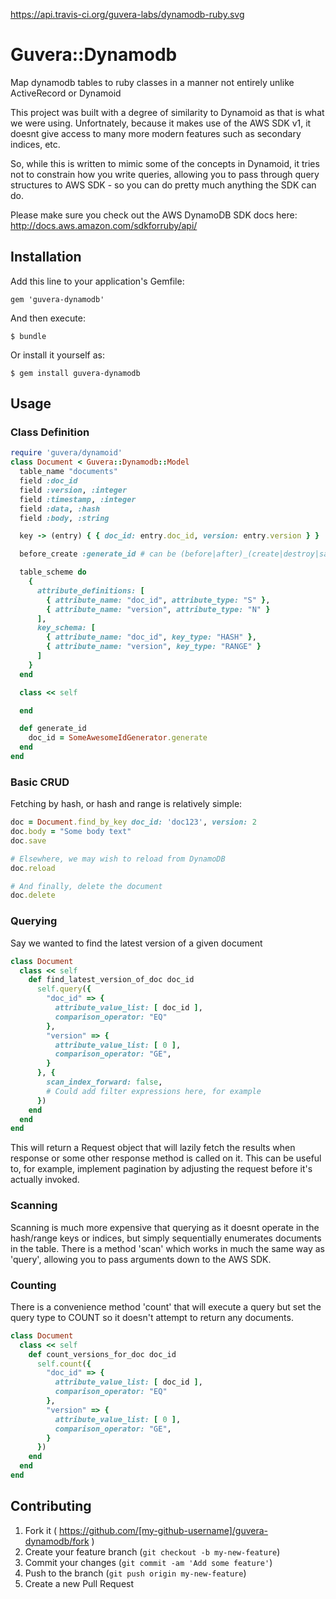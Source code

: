 https://api.travis-ci.org/guvera-labs/dynamodb-ruby.svg

# Guvera::Dynamodb

Map dynamodb tables to ruby classes in a manner not entirely unlike ActiveRecord or Dynamoid

This project was built with a degree of similarity to Dynamoid as that is what we were using.  Unfortnately, because it makes use of the AWS SDK v1, it doesnt give access to many more modern features such as secondary indices, etc.

So, while this is written to mimic some of the concepts in Dynamoid, it tries not to constrain how you write queries, allowing you to pass through query structures to AWS SDK - so you can do pretty much anything the SDK can do.

Please make sure you check out the AWS DynamoDB SDK docs here: http://docs.aws.amazon.com/sdkforruby/api/

## Installation

Add this line to your application's Gemfile:

    gem 'guvera-dynamodb'

And then execute:

    $ bundle

Or install it yourself as:

    $ gem install guvera-dynamodb

## Usage

### Class Definition

```ruby
require 'guvera/dynamoid'
class Document < Guvera::Dynamodb::Model
  table_name "documents"
  field :doc_id
  field :version, :integer
  field :timestamp, :integer
  field :data, :hash
  field :body, :string

  key -> (entry) { { doc_id: entry.doc_id, version: entry.version } }

  before_create :generate_id # can be (before|after)_(create|destroy|save)

  table_scheme do
    {
      attribute_definitions: [
        { attribute_name: "doc_id", attribute_type: "S" },
        { attribute_name: "version", attribute_type: "N" }
      ],
      key_schema: [
        { attribute_name: "doc_id", key_type: "HASH" },
        { attribute_name: "version", key_type: "RANGE" }
      ]
    }
  end

  class << self

  end

  def generate_id
    doc_id = SomeAwesomeIdGenerator.generate
  end
end
```

### Basic CRUD

Fetching by hash, or hash and range is relatively simple:

```ruby
doc = Document.find_by_key doc_id: 'doc123', version: 2
doc.body = "Some body text"
doc.save

# Elsewhere, we may wish to reload from DynamoDB
doc.reload

# And finally, delete the document
doc.delete
```

### Querying

Say we wanted to find the latest version of a given document

```ruby
class Document
  class << self
    def find_latest_version_of_doc doc_id
      self.query({
        "doc_id" => {
          attribute_value_list: [ doc_id ],
          comparison_operator: "EQ"
        },
        "version" => {
          attribute_value_list: [ 0 ],
          comparison_operator: "GE",
        }
      }, {
        scan_index_forward: false,
        # Could add filter expressions here, for example
      })
    end
  end
end
```

This will return a Request object that will lazily fetch the results when response or some other response method is called on it.  This can be useful to, for example, implement pagination by adjusting the request before it's actually invoked.  

### Scanning

Scanning is much more expensive that querying as it doesnt operate in the hash/range keys or indices, but simply sequentially enumerates documents in the table.  There is a method 'scan' which works in much the same way as 'query', allowing you to pass arguments down to the AWS SDK.

### Counting

There is a convenience method 'count' that will execute a query but set the query type to COUNT so it doesn't attempt to return any documents.

```ruby
class Document
  class << self
    def count_versions_for_doc doc_id
      self.count({
        "doc_id" => {
          attribute_value_list: [ doc_id ],
          comparison_operator: "EQ"
        },
        "version" => {
          attribute_value_list: [ 0 ],
          comparison_operator: "GE",
        }
      })
    end
  end
end
```

## Contributing

1. Fork it ( https://github.com/[my-github-username]/guvera-dynamodb/fork )
2. Create your feature branch (`git checkout -b my-new-feature`)
3. Commit your changes (`git commit -am 'Add some feature'`)
4. Push to the branch (`git push origin my-new-feature`)
5. Create a new Pull Request
